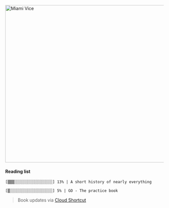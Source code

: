[<img src="https://media.giphy.com/media/l0IsIMQkVZ0UK1Q7C/giphy.gif" alt="Miami Vice" width="800" height="500">](https://www.youtube.com/watch?v=-aMCzRj3Syg)

  #### Reading list

  ```
  [▒▒▒░░░░░░░░░░░░░░░░░] 13% | A short history of nearly everything
  
  [▒░░░░░░░░░░░░░░░░░░░] 5% | GO - The practice book
  ```

  > Book updates via [Cloud Shortcut](https://github.com/saschazengler/progress_bar_shortcut)
  